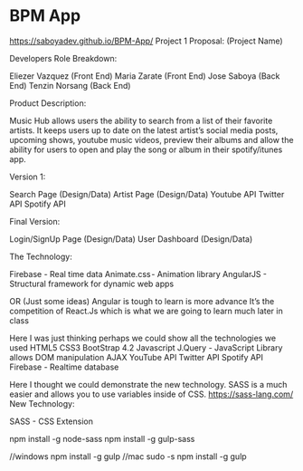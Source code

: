 # BPM App

https://saboyadev.github.io/BPM-App/
Project 1 Proposal: (Project Name)

Developers Role Breakdown:

Eliezer Vazquez (Front End)
Maria Zarate (Front End)
Jose Saboya (Back End)
Tenzin Norsang (Back End)

Product Description: 
	
Music Hub allows users the ability to search from a list of their favorite artists. It keeps users up to date on the latest artist’s social media posts, upcoming shows, youtube music videos, preview their albums and allow the ability for users to open and play the song or album in their spotify/itunes app.

Version 1: 
	
Search Page (Design/Data)
Artist Page (Design/Data)
Youtube API
Twitter API
Spotify API

Final Version: 
	
Login/SignUp Page (Design/Data)
User Dashboard (Design/Data)

The Technology: 

Firebase - Real time data 
Animate.css - Animation library
AngularJS - Structural framework for dynamic web apps

OR (Just some ideas) Angular is tough to learn is more advance It’s the competition of React.Js which is what we are going to learn much later in class

Here I was just thinking perhaps we could show all the technologies we used
HTML5
CSS3
BootStrap 4.2
Javascript
J.Query - JavaScript Library allows DOM manipulation
AJAX
YouTube API
Twitter API
Spotify API
Firebase - Realtime database

Here I thought we could demonstrate the new technology. SASS is a much easier and allows you to use variables inside of CSS. https://sass-lang.com/
New Technology: 

SASS - CSS Extension

npm install -g node-sass
npm install -g gulp-sass

//windows
npm install -g gulp
//mac
sudo -s npm install -g gulp

